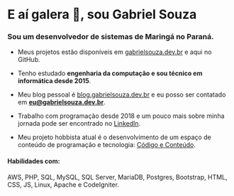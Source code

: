 <h1>E aí galera 👋, sou Gabriel Souza</h1>
<h3>Sou um desenvolvedor de sistemas de Maringá no Paraná.</h3>

- Meus projetos estão disponíveis em [gabrielsouza.dev.br](https://gabrielsouza.dev.br) e aqui no GitHub.

- Tenho estudado **engenharia da computação e sou técnico em informática desde 2015**.

- Meu blog pessoal é [blog.gabrielsouza.dev.br](https://blog.gabrielsouza.dev.br) e eu posso ser contatado em **eu@gabrielsouza.dev.br**.

- Trabalho com programação desde 2018 e um pouco mais sobre minha jornada pode ser encontrado no [LinkedIn](https://www.linkedin.com/in/gabrielsdesouza/).

- Meu projeto hobbista atual é o desenvolvimento de um espaço de conteúdo de programação e tecnologia: [Código e Conteúdo](https://codigoeconteudo.com.br).


<h4 align="left">Habilidades com:</h4> 

AWS, PHP, SQL, MySQL, SQL Server, MariaDB, Postgres, Bootstrap, HTML, CSS, JS, Linux, Apache e CodeIgniter.

